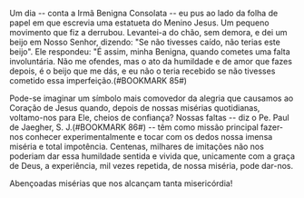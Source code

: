 Um dia -- conta a Irmã Benigna Consolata -- eu pus ao lado da folha de papel em que escrevia uma estatueta do Menino Jesus. Um pequeno movimento que fiz a derrubou. Levantei-a do chão, sem demora, e dei um beijo em Nosso Senhor, dizendo: "Se não tivesses caído, não terias este beijo". Ele respondeu: "É assim, minha Benigna, quando cometes uma falta involuntária. Não me ofendes, mas o ato da humildade e de amor que fazes depois, é o beijo que me dás, e eu não o teria recebido se não tivesses cometido essa imperfeição.(#BOOKMARK 85#)

Pode-se imaginar um símbolo mais comovedor da alegria que causamos ao Coração de Jesus quando, depois de nossas misérias quotidianas, voltamo-nos para Ele, cheios de confiança? Nossas faltas -- diz o Pe. Paul de Jaegher, S. J.(#BOOKMARK 86#) -- têm como missão principal fazer-nos conhecer experimentalmente e tocar com os dedos nossa imensa miséria e total impotência. Centenas, milhares de imitações não nos poderiam dar essa humildade sentida e vivida que, unicamente com a graça de Deus, a experiência, mil vezes repetida, de nossa miséria, pode dar-nos.

Abençoadas misérias que nos alcançam tanta misericórdia!